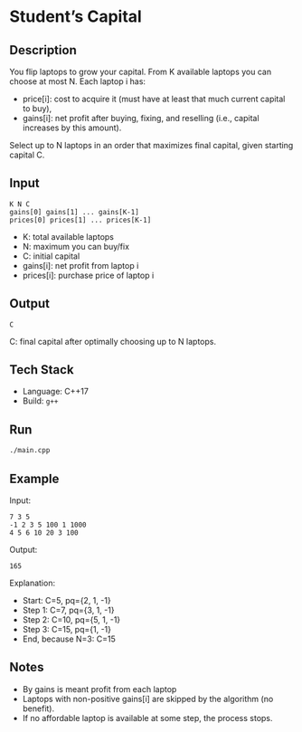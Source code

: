 # Student’s Capital

## Description
You flip laptops to grow your capital. From K available laptops you can choose at most N. Each laptop i has:
- price[i]: cost to acquire it (must have at least that much current capital to buy),
- gains[i]: net profit after buying, fixing, and reselling (i.e., capital increases by this amount).

Select up to N laptops in an order that maximizes final capital, given starting capital C.

## Input
```
K N C
gains[0] gains[1] ... gains[K-1]
prices[0] prices[1] ... prices[K-1]
```
- K: total available laptops
- N: maximum you can buy/fix
- C: initial capital
- gains[i]: net profit from laptop i
- prices[i]: purchase price of laptop i

## Output
```C```

C: final capital after optimally choosing up to N laptops.

## Tech Stack
- Language: C++17
- Build: `g++`

## Run

```bash
./main.cpp
```

## Example
Input:
```
7 3 5
-1 2 3 5 100 1 1000
4 5 6 10 20 3 100
```
Output:
```
165
```
Explanation: 

- Start: С=5, pq={2, 1, -1}
- Step 1: C=7, pq={3, 1, -1}
- Step 2: C=10, pq={5, 1, -1}
- Step 3: C=15, pq={1, -1}
- End, because N=3: C=15

## Notes
- By gains is meant profit from each laptop
- Laptops with non-positive gains[i] are skipped by the algorithm (no benefit).
- If no affordable laptop is available at some step, the process stops.
